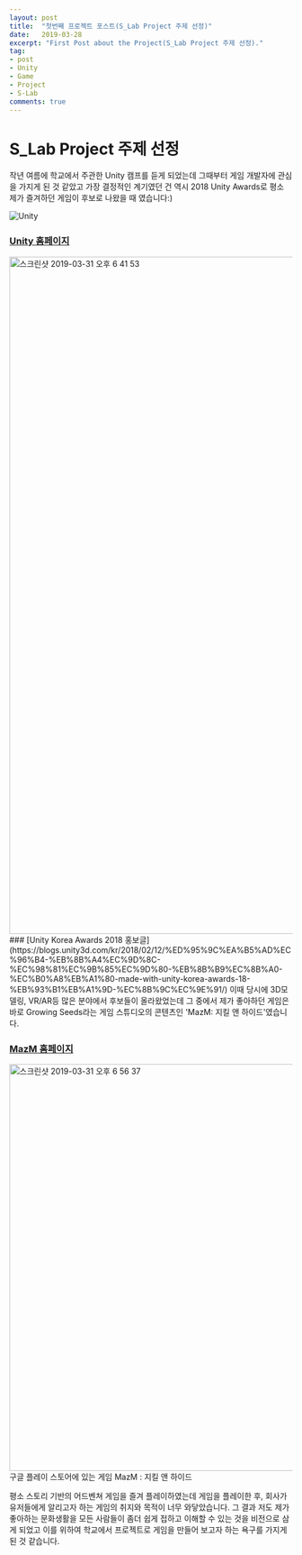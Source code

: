 ```yaml
---
layout: post
title:  "첫번째 프로젝트 포스트(S_Lab Project 주제 선정)"
date:   2019-03-28
excerpt: "First Post about the Project(S_Lab Project 주제 선정)."
tag: 
- post
- Unity
- Game
- Project
- S-Lab
comments: true
---
```


# S_Lab Project 주제 선정

작년 여름에 학교에서 주관한 Unity 캠프를 듣게 되었는데 그때부터 게임 개발자에 관심을 가지게 된 것 같았고 가장 결정적인 계기였던 건 역시 2018 Unity Awards로 평소 제가 즐겨하던 게임이 후보로 나왔을 때 였습니다:)

![Unity](https://user-images.githubusercontent.com/39361933/55274844-79db8800-5320-11e9-96cf-a425444bbeae.jpg)
### [Unity 홈페이지](https://unity.com/kr)



<img width="1202" alt="스크린샷 2019-03-31 오후 6 41 53" src="https://user-images.githubusercontent.com/39361933/55287510-be305c00-53e4-11e9-8123-607258641d8f.png">
### [Unity Korea Awards 2018 홍보글](https://blogs.unity3d.com/kr/2018/02/12/%ED%95%9C%EA%B5%AD%EC%96%B4-%EB%8B%A4%EC%9D%8C-%EC%98%81%EC%9B%85%EC%9D%80-%EB%8B%B9%EC%8B%A0-%EC%B0%A8%EB%A1%80-made-with-unity-korea-awards-18-%EB%93%B1%EB%A1%9D-%EC%8B%9C%EC%9E%91/)
이때 당시에 3D모델링, VR/AR등 많은 분야에서 후보들이 올라왔었는데 그 중에서 제가 좋아하던 게임은 바로 Growing Seeds라는 게임 스튜디오의 콘텐츠인 'MazM: 지킬 앤 하이드'였습니다.



### [MazM 홈페이지](http://mazm.me/kor/home/)

<img width="722" alt="스크린샷 2019-03-31 오후 6 56 37" src="https://user-images.githubusercontent.com/39361933/55287662-d012fe80-53e6-11e9-8dc9-832d0b9151a1.png">
구글 플레이 스토어에 있는 게임 MazM : 지킬 앤 하이드

평소 스토리 기반의 어드벤쳐 게임을 즐겨 플레이하였는데 게임을 플레이한 후, 회사가 유저들에게 알리고자 하는 게임의 취지와 목적이 너무 와닿았습니다. 그 결과 저도 제가 좋아하는 문화생활을 모든 사람들이 좀더 쉽게 접하고 이해할 수 있는 것을 비전으로 삼게 되었고 이를 위하여 학교에서 프로젝트로 게임을 만들어 보고자 하는 욕구를 가지게 된 것 같습니다.
